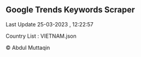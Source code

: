 

## Google Trends Keywords Scraper 
 
Last Update 25-03-2023 , 12:22:57

Country List :
VIETNAM.json



© Abdul Muttaqin 
